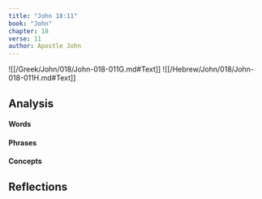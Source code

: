 ```yaml
---
title: "John 18:11"
book: "John"
chapter: 18
verse: 11
author: Apostle John
---
```

![[/Greek/John/018/John-018-011G.md#Text]]
![[/Hebrew/John/018/John-018-011H.md#Text]]

## Analysis

#### Words

#### Phrases

#### Concepts

## Reflections
